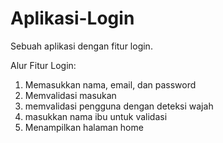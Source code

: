 # Aplikasi-Login
Sebuah aplikasi dengan fitur login.

Alur Fitur Login:
1. Memasukkan nama, email, dan password
2. Memvalidasi masukan
3. memvalidasi pengguna dengan deteksi wajah
4. masukkan nama ibu untuk validasi
5. Menampilkan halaman home
